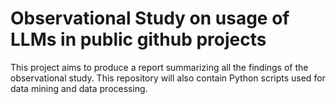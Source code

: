 # Observational Study on usage of LLMs in public github projects
This project aims to produce a report summarizing all the findings of the observational study. This repository will also contain Python scripts used for data mining and data processing.


